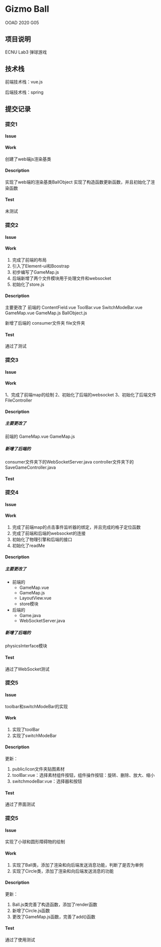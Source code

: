 # **Gizmo** Ball

OOAD 2020 G05

## 项目说明

ECNU Lab3 弹球游戏



## 技术栈

前端技术栈：vue.js



后端技术栈：spring



## 提交记录

### 提交1

#### Issue

#### Work

创建了web端js渲染基类

#### Description

实现了web端的渲染基类BallObject
实现了构造函数更新函数，并且初始化了渲染函数

#### Test

未测试





### 提交2

#### Issue

#### Work

1. 完成了前端的布局
2. 引入了Element-ui和Boostrap
3. 初步编写了GameMap.js
4. 后端新增了两个文件模块用于处理文件和websocket
5. 初始化了store.js

#### Description

主要更改了
前端的
ContentField.vue
ToolBar.vue
SwitchModeBar.vue
GameMap.vue
GameMap.js
BallObject.js

新增了后端的
consumer文件夹
file文件夹

#### Test

通过了测试



### 提交3

#### Issue

#### Work

1、完成了前端map的绘制
2、初始化了后端的websocket
3、初始化了后端文件FileController

#### Description

##### 主要更改了

前端的
GameMap.vue
GameMap.js

##### 新增了后端的

consumer文件夹下的WebSocketServer.java
controller文件夹下的SaveGameController.java

#### Test



### 提交4

#### Issue

#### Work

1. 完成了前端map的点击事件监听器的绑定，并且完成的格子定位函数
2. 完成了前端和后端的websocket的连接
3. 初始化了物理引擎和后端的接口
4. 初始化了readMe

#### Description

##### 主要更改了

- 前端的
  - GameMap.vue
  - GameMap.js
  - LayoutView.vue
  - store模块
- 后端的
  - Game.java
  - WebSocketServer.java

##### 新增了后端的

physicsInterface模块

#### Test

通过了WebSocket测试





### 提交5

#### Issue

toolbar和switchModeBar的实现

#### Work

1. 实现了toolBar
2. 实现了switchModeBar

#### Description

更新：

1. public/icon文件夹贴图素材
2. toolBar.vue：选择素材组件按钮，组件操作按钮：旋转、删除、放大、缩小
3. switchmodeBar.vue：选择器和按钮

#### Test

通过了界面测试





### 提交5

#### Issue

实现了小球和圆形障碍物的绘制

#### Work

1. 实现了Ball类，添加了渲染和向后端发送消息功能，判断了是否为单例
2. 实现了Circle类，添加了渲染和向后端发送消息的功能

#### Description

更新：

1. Ball.js类完善了构造函数，添加了render函数
2. 新增了Circle.js函数
3. 更改了GameMap.js函数，完善了add()函数

#### Test

通过了使用测试

